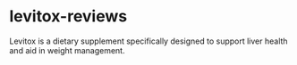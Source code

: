 # levitox-reviews
Levitox is a dietary supplement specifically designed to support liver health and aid in weight management.
